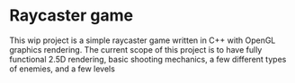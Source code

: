 # Raycaster game

This wip project is a simple raycaster game written in C++ with OpenGL graphics rendering.
The current scope of this project is to have fully functional 2.5D rendering, basic shooting mechanics, a few different types of enemies, and a few levels

